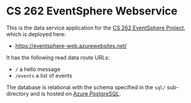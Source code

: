 # CS 262 EventSphere Webservice

This is the data service application for the 
[CS 262 EventSphere Project](https://github.com/calvin-cs262-fall2024-thefunteam/Project),
which is deployed here:
          
- <https://eventsphere-web.azurewebsites.net/>

It has the following read data route URLs:
- `/` a hello message
- `/events` a list of events

The database is relational with the schema specified in the `sql/` sub-directory
and is hosted on [Azure PostgreSQL](https://azure.microsoft.com/en-us/products/postgresql/).
